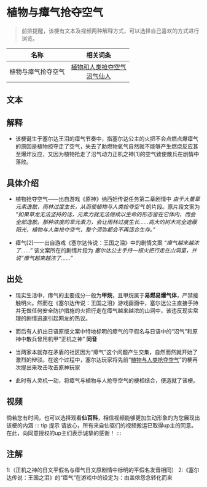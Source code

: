 # 植物与瘴气抢夺空气   
>前排提醒，该梗有文本及视频两种解释方式，可以选择自己喜欢的方式进行浏览。

|名称|相关词条|
|:--:|:--:|
|植物与瘴气抢夺空气|[植物和人类抢夺空气](/gengbaike/植物和人类抢夺空气.html)<br/>[沼气仙人](/gengbaike/沼气仙人.html)<br/>|
## 文本
## 解释
- 该梗诞生于塞尔达王泪的瘴气节奏中，指塞尔达公主的火把不会点燃点爆瘴气的原因是植物掠夺走了空气，失去了助燃物氧气自然就不能够产生燃烧反应甚至爆炸反应，又因为植物抢走了沼气动力正机之神[1]的空气致使散兵在剧情中落败。
## 具体介绍     
- 植物抢夺空气——出自游戏《原神》纳西妲传说任务第二章剧情中 *由于大量草元素逸散，雨林过度生长，从而使植物与人类抢夺空气* 的片段。原片段文案为 *"如果草龙无法坚持的话，元素力就无法继续以生命的形态留在它体内，而会全部逸散。那种浓度的草元素力，会让雨林过度生长……高大的树木完全遮蔽阳光，植物与人类抢夺空气，整个须弥都会不再适合生存。”*

- 瘴气[2]——出自游戏《塞尔达传说：王国之泪》中的剧情文案 *“瘴气越来越浓了……”*  该文案所在的剧情片段为 *塞尔达公主手持一根火把行走在山洞里，并说“瘴气越来越浓了……”*
## 出处    
- 现实生活中，瘴气的主要成分一般为**甲烷**，且甲烷属于**易燃易爆气体**，严禁接触明火。然而在《塞尔达传说：王国之泪》游戏画面中，塞尔达公主直接手持并无做任何安全防护措施的火把行走在瘴气越来越浓的山洞中，该违反现实常理的剧情迅速引起网友的热议。

- 而后有人扒出日语原版文案中特地标明的瘴气的平假名与日语中的“沼气”和原神中散兵曾用机甲“正机之神” **同音**

- 当两家本就存在矛盾的社区因为“瘴气”这个问题产生交集，自然而然就开始了激烈的辩驳。在这个过程中，塞尔达玩家将先前“[植物与人类抢夺空气](/gengbaike/植物和人类抢夺空气.html)”的梗再次提出来攻击攻击原神玩家

- 此时有人灵机一动，将瘴气与植物与人抢夺空气的梗相结合，便造就了该梗。

## 视频
倘若您有时间，也可以选择观看**仙百科**，相信视频能够更加生动形象的为您展现出该梗的内涵
::: tip 提示
请放心，所有来自仙驱们的视频搬运已取得up主的同意。在此，向同意授权的up主们表示诚挚的感谢！
:::

<BiliPlayer bvid="BV13a4y137JN"/>
<script lang="ts" setup>
import BiliPlayer from '../../components/iframe/BiliPlayer.vue'
</script>

## 注解
1:（正机之神的日文平假名与瘴气日文原剧情中标明的平假名发音相同）
2:《塞尔达传说：王国之泪》的“瘴气”在游戏中的设定为：由盖侬怨念转化而来

